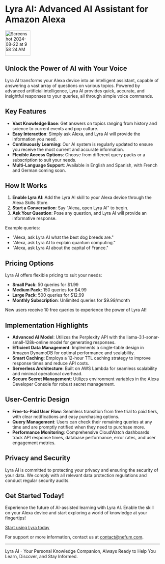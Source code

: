 # Lyra AI: Advanced AI Assistant for Amazon Alexa

[<img width="82" alt="Screenshot 2024-08-22 at 9 58 24 AM" src="https://github.com/user-attachments/assets/05d4f258-493a-4aaa-850c-fedbf11aa56b">](https://skills-store.amazon.com/deeplink/tvt/377cb27f3c6bd6ffa926bbb18db5aa25e4b1d97af591e3c49838f2793bf2f722ddd5eb2bc21e85764fc469198f06597ae3e17a64979cbdcff1b8fa80a3e14b6b2a5b3fbfd313190a0e193c70443136514f0c74c4621ae694b81c8fbf4f3a13664593f0ec25bba5e2c1f64d821b0835f5)


## Unlock the Power of AI with Your Voice

Lyra AI transforms your Alexa device into an intelligent assistant, capable of answering a vast array of questions on various topics. Powered by advanced artificial intelligence, Lyra AI provides quick, accurate, and insightful responses to your queries, all through simple voice commands.

## Key Features

- **Vast Knowledge Base**: Get answers on topics ranging from history and science to current events and pop culture.
- **Easy Interaction**: Simply ask Alexa, and Lyra AI will provide the information you need.
- **Continuously Learning**: Our AI system is regularly updated to ensure you receive the most current and accurate information.
- **Flexible Access Options**: Choose from different query packs or a subscription to suit your needs.
- **Multi-Language Support**: Available in English and Spanish, with French and German coming soon.

## How It Works

1. **Enable Lyra AI**: Add the Lyra AI skill to your Alexa device through the Alexa Skills Store.
2. **Start a Conversation**: Say "Alexa, open Lyra AI" to begin.
3. **Ask Your Question**: Pose any question, and Lyra AI will provide an informative response.

Example queries:
- "Alexa, ask Lyra AI what the best dog breeds are."
- "Alexa, ask Lyra AI to explain quantum computing."
- "Alexa, ask Lyra AI about the capital of France."

## Pricing Options

Lyra AI offers flexible pricing to suit your needs:

- **Small Pack**: 50 queries for $1.99
- **Medium Pack**: 150 queries for $4.99
- **Large Pack**: 500 queries for $12.99
- **Monthly Subscription**: Unlimited queries for $9.99/month

New users receive 10 free queries to experience the power of Lyra AI!

## Implementation Highlights

- **Advanced AI Model**: Utilizes the Perplexity API with the llama-3.1-sonar-small-128k-online model for generating responses.
- **Efficient Data Management**: Implements a single-table design in Amazon DynamoDB for optimal performance and scalability.
- **Smart Caching**: Employs a 12-hour TTL caching strategy to improve response times and reduce API costs.
- **Serverless Architecture**: Built on AWS Lambda for seamless scalability and minimal operational overhead.
- **Secure Secret Management**: Utilizes environment variables in the Alexa Developer Console for robust secret management.

## User-Centric Design

- **Free-to-Paid User Flow**: Seamless transition from free trial to paid tiers, with clear notifications and easy purchasing options.
- **Query Management**: Users can check their remaining queries at any time and are promptly notified when they need to purchase more.
- **Performance Monitoring**: Comprehensive CloudWatch dashboards track API response times, database performance, error rates, and user engagement metrics.

## Privacy and Security

Lyra AI is committed to protecting your privacy and ensuring the security of your data. We comply with all relevant data protection regulations and conduct regular security audits.

## Get Started Today!

Experience the future of AI-assisted learning with Lyra AI. Enable the skill on your Alexa device and start exploring a world of knowledge at your fingertips!

[Start using Lyra today](https://skills-store.amazon.com/deeplink/tvt/377cb27f3c6bd6ffa926bbb18db5aa25e4b1d97af591e3c49838f2793bf2f722ddd5eb2bc21e85764fc469198f06597ae3e17a64979cbdcff1b8fa80a3e14b6b2a5b3fbfd313190a0e193c70443136514f0c74c4621ae694b81c8fbf4f3a13664593f0ec25bba5e2c1f64d821b0835f5)

For support or more information, contact us at contact@nefum.com.

---

Lyra AI - Your Personal Knowledge Companion, Always Ready to Help You Learn, Discover, and Stay Informed.
